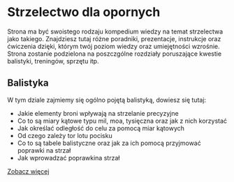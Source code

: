 # Strzelectwo dla opornych

Strona ma być swoistego rodzaju kompedium wiedzy na temat strzelectwa jako takiego. Znajdziesz tutaj różne poradniki, prezentacje, instrukcje oraz ćwiczenia dzięki, którym twój poziom wiedzy oraz umiejętności wzrośnie. Strona zostanie podzielona na poszczgólne rozdziały poruszające kwestie balistyki, treningów, sprzętu itp.

## Balistyka
W tym dziale zajmiemy się ogólno pojętą balistyką, dowiesz się tutaj:
- Jakie elementy broni wpływają na strzelanie precyzyjne
- Co to są miary kątowe typu mil, moa, tysięczna oraz jak z nich korzystać
- Jak określać odległość do celu za pomocą miar kątowych
- Od czego zależy tor lotu pocisku
- Co to są tabele balistyczne oraz jak za ich pomocą przyjmować poprawki na strzał
- Jak wprowadzać poprawkina strzał
  
[Zobacz więcej](main/balistyka.md)
